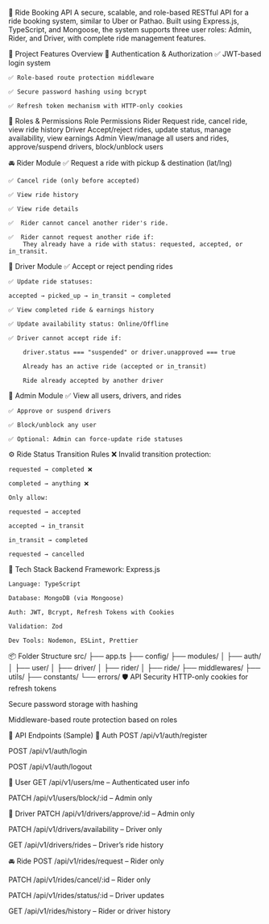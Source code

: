 🚗 Ride Booking API
A secure, scalable, and role-based RESTful API for a ride booking system, similar to Uber or Pathao. Built using Express.js, TypeScript, and Mongoose, the system supports three user roles: Admin, Rider, and Driver, with complete ride management features.

📌 Project Features Overview
🔐 Authentication & Authorization
    ✅ JWT-based login system

    ✅ Role-based route protection middleware

    ✅ Secure password hashing using bcrypt

    ✅ Refresh token mechanism with HTTP-only cookies

👤 Roles & Permissions
        Role	Permissions
        Rider	Request ride, cancel ride, view ride history
        Driver	Accept/reject rides, update status, manage availability, view earnings
        Admin	View/manage all users and rides, approve/suspend drivers, block/unblock users

🚘 Rider Module
    ✅ Request a ride with pickup & destination (lat/lng)

    ✅ Cancel ride (only before accepted)

    ✅ View ride history

    ✅ View ride details

    ✅  Rider cannot cancel another rider's ride.

    ✅  Rider cannot request another ride if:
        They already have a ride with status: requested, accepted, or in_transit.

🧍 Driver Module
    ✅ Accept or reject pending rides

    ✅ Update ride statuses:

    accepted → picked_up → in_transit → completed

    ✅ View completed ride & earnings history

    ✅ Update availability status: Online/Offline

    ✅ Driver cannot accept ride if:

        driver.status === "suspended" or driver.unapproved === true

        Already has an active ride (accepted or in_transit)

        Ride already accepted by another driver

👮 Admin Module
    ✅ View all users, drivers, and rides

    ✅ Approve or suspend drivers

    ✅ Block/unblock any user

    ✅ Optional: Admin can force-update ride statuses

⚙️ Ride Status Transition Rules
    ❌ Invalid transition protection:

    requested → completed ❌

    completed → anything ❌

    Only allow:

    requested → accepted

    accepted → in_transit

    in_transit → completed

    requested → cancelled

        
🧱 Tech Stack
    Backend Framework: Express.js

    Language: TypeScript

    Database: MongoDB (via Mongoose)

    Auth: JWT, Bcrypt, Refresh Tokens with Cookies

    Validation: Zod

    Dev Tools: Nodemon, ESLint, Prettier

📦 Folder Structure
src/
├── app.ts
├── config/
├── modules/
│   ├── auth/
│   ├── user/
│   ├── driver/
│   ├── rider/
│   ├── ride/
├── middlewares/
├── utils/
├── constants/
└── errors/
🛡 API Security
HTTP-only cookies for refresh tokens

Secure password storage with hashing

Middleware-based route protection based on roles

📜 API Endpoints (Sample)
🔐 Auth
POST /api/v1/auth/register

POST /api/v1/auth/login



POST /api/v1/auth/logout

👤 User
GET /api/v1/users/me – Authenticated user info

PATCH /api/v1/users/block/:id – Admin only

🧍 Driver
PATCH /api/v1/drivers/approve/:id – Admin only

PATCH /api/v1/drivers/availability – Driver only

GET /api/v1/drivers/rides – Driver’s ride history

🚘 Ride
POST /api/v1/rides/request – Rider only

PATCH /api/v1/rides/cancel/:id – Rider only

PATCH /api/v1/rides/status/:id – Driver updates

GET /api/v1/rides/history – Rider or driver history




